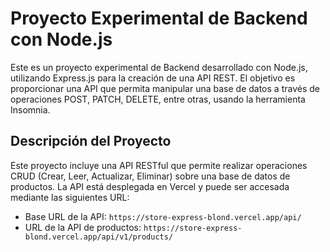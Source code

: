 # Proyecto Experimental de Backend con Node.js

Este es un proyecto experimental de Backend desarrollado con Node.js, utilizando Express.js para la creación de una API REST. El objetivo es proporcionar una API que permita manipular una base de datos a través de operaciones POST, PATCH, DELETE, entre otras, usando la herramienta Insomnia.

## Descripción del Proyecto

Este proyecto incluye una API RESTful que permite realizar operaciones CRUD (Crear, Leer, Actualizar, Eliminar) sobre una base de datos de productos. La API está desplegada en Vercel y puede ser accesada mediante las siguientes URL:

- Base URL de la API: `https://store-express-blond.vercel.app/api/`
- URL de la API de productos: `https://store-express-blond.vercel.app/api/v1/products/`
